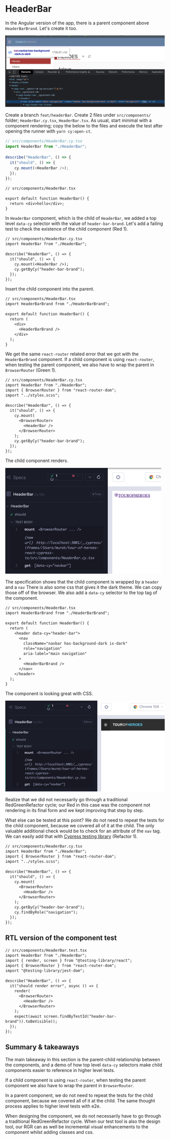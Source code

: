 # HeaderBar

In the Angular version of the app, there is a parent component above `HeaderBarBrand`. Let's create it too.

![HeaderBar-initial](../img/HeaderBar-initial.png)

Create a branch `feat/headerBar`. Create 2 files under `src/components/` folder; `HeaderBar.cy.tsx`, `HeaderBar.tsx`. As usual, start minimal with a component rendering; copy the below to the files and execute the test after opening the runner with `yarn cy:open-ct`.

```typescript
// src/components/HeaderBar.cy.tsx
import HeaderBar from "./HeaderBar";

describe("HeaderBar", () => {
  it("should", () => {
    cy.mount(<HeaderBar />);
  });
});
```

```tsx
// src/components/HeaderBar.tsx

export default function HeaderBar() {
  return <div>hello</div>;
}
```

In `HeaderBar` component, which is the child of `HeaderBar`, we added a top level `data-cy` selector with the value of `header-bar-brand`. Let's add a failing test to check the existence of the child component (Red 1).

```tsx
// src/components/HeaderBar.cy.tsx
import HeaderBar from "./HeaderBar";

describe("HeaderBar", () => {
  it("should", () => {
    cy.mount(<HeaderBar />);
    cy.getByCy("header-bar-brand");
  });
});
```

Insert the child component into the parent.

```tsx
// src/components/HeaderBar.tsx
import HeaderBarBrand from "./HeaderBarBrand";

export default function HeaderBar() {
  return (
    <div>
      <HeaderBarBrand />
    </div>
  );
}
```

We get the same `react-router` related error that we got with the `HeaderBarBrand` component. If a child component is using `react-router`, when testing the parent component, we also have to wrap the parent in `BrowserRouter` (Green 1).

```tsx
// src/components/HeaderBar.cy.tsx
import HeaderBar from "./HeaderBar";
import { BrowserRouter } from "react-router-dom";
import "../styles.scss";

describe("HeaderBar", () => {
  it("should", () => {
    cy.mount(
      <BrowserRouter>
        <HeaderBar />
      </BrowserRouter>
    );
    cy.getByCy("header-bar-brand");
  });
});
```

The child component renders.

![HeaderBar-Green1](../img/HeaderBar-Green1.png)

The specification shows that the child component is wrapped by a `header` and a `nav` There is also some css that gives it the dark theme. We can copy those off of the browser. We also add a `data-cy` selector to the top tag of the component.

```tsx
// src/components/HeaderBar.tsx
import HeaderBarBrand from "./HeaderBarBrand";

export default function HeaderBar() {
  return (
    <header data-cy="header-bar">
      <nav
        className="navbar has-background-dark is-dark"
        role="navigation"
        aria-label="main navigation"
      >
        <HeaderBarBrand />
      </nav>
    </header>
  );
}
```

The component is looking great with CSS.

![HeaderBar-css](../img/HeaderBar-css.png)

Realize that we did not necessarily go through a traditional RedGreenRefactor cycle; our Red in this case was the component not rendering in its final form and we kept improving that step by step.

What else can be tested at this point? We do not need to repeat the tests for the child component, because we covered all of it at the child. The only valuable additional check would be to check for an attribute of the `nav` tag. We can easily add that with [Cypress testing library](https://testing-library.com/docs/cypress-testing-library/intro/) (Refactor 1).

```tsx
// src/components/HeaderBar.cy.tsx
import HeaderBar from "./HeaderBar";
import { BrowserRouter } from "react-router-dom";
import "../styles.scss";

describe("HeaderBar", () => {
  it("should", () => {
    cy.mount(
      <BrowserRouter>
        <HeaderBar />
      </BrowserRouter>
    );
    cy.getByCy("header-bar-brand");
    cy.findByRole("navigation");
  });
});
```

## RTL version of the component test

```tsx
// src/components/HeaderBar.test.tsx
import HeaderBar from "./HeaderBar";
import { render, screen } from "@testing-library/react";
import { BrowserRouter } from "react-router-dom";
import "@testing-library/jest-dom";

describe("HeaderBar", () => {
  it("should render error", async () => {
    render(
      <BrowserRouter>
        <HeaderBar />
      </BrowserRouter>
    );
    expect(await screen.findByTestId("header-bar-brand")).toBeVisible();
  });
});
```

## Summary & takeaways

The main takeaway in this section is the parent-child relationship between the components, and a demo of how top level `data-cy` selectors make child components easier to reference in higher level tests.

If a child component is using `react-router`, when testing the parent component we also have to wrap the parent in `BrowserRouter`.

In a parent component, we do not need to repeat the tests for the child component, because we covered all of it at the child. The same thought process applies to higher level tests with e2e.

When designing the component, we do not necessarily have to go through a traditional RedGreenRefactor cycle. When our test tool is also the design tool, our RGR can as well be incremental visual enhancements to the component whilst adding classes and css.

